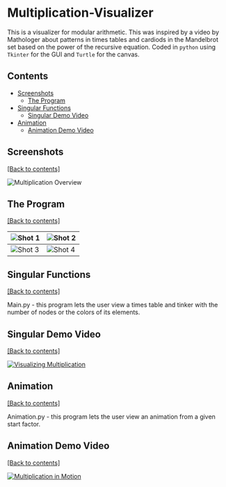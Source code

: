 # Multiplication-Visualizer  
This is a visualizer for modular arithmetic. This was inspired by a video by Mathologer about patterns in times tables and cardiods in the Mandelbrot set based on the power of the recursive equation. Coded in `python` using `Tkinter` for the GUI and `Turtle` for the canvas.

## Contents
- [Screenshots](https://github.com/WilliamAmbrozic/Multiplication-Visualizer#screenshots)
  - [The Program](https://github.com/WilliamAmbrozic/Multiplication-Visualizer#the-program)
- [Singular Functions](https://github.com/WilliamAmbrozic/Multiplication-Visualizer#Singular-Functions)
  - [Singular Demo Video](https://github.com/WilliamAmbrozic/Multiplication-Visualizer#singular-demo-video)
- [Animation](https://github.com/WilliamAmbrozic/Multiplication-Visualizer#Animation)
  - [Animation Demo Video](https://github.com/WilliamAmbrozic/Multiplication-Visualizer#animation-demo-video)

## Screenshots

[[Back to contents]](https://github.com/WilliamAmbrozic/Multiplication-Visualizer#contents)

![Multiplication Overview](https://i.imgur.com/c2jAxCJ.png)

## The Program

[[Back to contents]](https://github.com/WilliamAmbrozic/Multiplication-Visualizer#contents)

| ![Shot 1](https://i.imgur.com/8wITa8I.png) | ![Shot 2](https://i.imgur.com/zV3LAhd.png) |
|--------------------------------------------|-------------------------------------------|
| ![Shot 3](https://i.imgur.com/kZWvOLd.png) | ![Shot 4](https://i.imgur.com/pRDAeUn.png) |

## Singular Functions

[[Back to contents]](https://github.com/WilliamAmbrozic/Multiplication-Visualizer#contents)

Main.py - this program lets the user view a times table and tinker with the number of nodes or the colors of its elements.

## Singular Demo Video

[[Back to contents]](https://github.com/WilliamAmbrozic/Multiplication-Visualizer#contents)

[![Visualizing Multiplication](https://i.imgur.com/nIpB5yC.png)](https://www.youtube.com/watch?v=Jg_o1jh4RGk)

## Animation

[[Back to contents]](https://github.com/WilliamAmbrozic/Multiplication-Visualizer#contents)

Animation.py - this program lets the user view an animation from a given start factor.

## Animation Demo Video

[[Back to contents]](https://github.com/WilliamAmbrozic/Multiplication-Visualizer#contents)

[![Multiplication in Motion](https://i.imgur.com/uNqEieF.png)](https://www.youtube.com/watch?v=-6k-0unlRC0)
